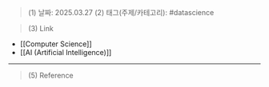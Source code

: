 >(1) 날짜: 2025.03.27
>(2) 태그(주제/카테고리): #datascience 

>(3) Link
- [[Computer Science]]
- [[AI (Artificial Intelligence)]]
---


>(5) Reference

